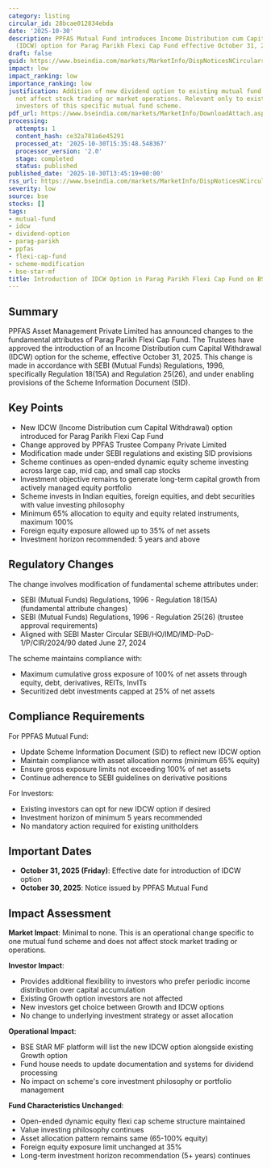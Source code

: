 ```yaml
---
category: listing
circular_id: 28bcae012834ebda
date: '2025-10-30'
description: PPFAS Mutual Fund introduces Income Distribution cum Capital Withdrawal
  (IDCW) option for Parag Parikh Flexi Cap Fund effective October 31, 2025.
draft: false
guid: https://www.bseindia.com/markets/MarketInfo/DispNoticesNCirculars.aspx?Noticeid={D1D0899D-1C44-4088-93BC-CF01719216D4}&noticeno=20251030-49&dt=10/30/2025&icount=49&totcount=57&flag=0
impact: low
impact_ranking: low
importance_ranking: low
justification: Addition of new dividend option to existing mutual fund scheme. Does
  not affect stock trading or market operations. Relevant only to existing and prospective
  investors of this specific mutual fund scheme.
pdf_url: https://www.bseindia.com/markets/MarketInfo/DownloadAttach.aspx?id=20251030-49&attachedId=82163eac-6de8-4cd1-8ed7-ed334478a283
processing:
  attempts: 1
  content_hash: ce32a781a6e45291
  processed_at: '2025-10-30T15:35:48.548367'
  processor_version: '2.0'
  stage: completed
  status: published
published_date: '2025-10-30T13:45:19+00:00'
rss_url: https://www.bseindia.com/markets/MarketInfo/DispNoticesNCirculars.aspx?Noticeid={D1D0899D-1C44-4088-93BC-CF01719216D4}&noticeno=20251030-49&dt=10/30/2025&icount=49&totcount=57&flag=0
severity: low
source: bse
stocks: []
tags:
- mutual-fund
- idcw
- dividend-option
- parag-parikh
- ppfas
- flexi-cap-fund
- scheme-modification
- bse-star-mf
title: Introduction of IDCW Option in Parag Parikh Flexi Cap Fund on BSE StAR MF Platform
---
```


## Summary

PPFAS Asset Management Private Limited has announced changes to the fundamental attributes of Parag Parikh Flexi Cap Fund. The Trustees have approved the introduction of an Income Distribution cum Capital Withdrawal (IDCW) option for the scheme, effective October 31, 2025. This change is made in accordance with SEBI (Mutual Funds) Regulations, 1996, specifically Regulation 18(15A) and Regulation 25(26), and under enabling provisions of the Scheme Information Document (SID).

## Key Points

- New IDCW (Income Distribution cum Capital Withdrawal) option introduced for Parag Parikh Flexi Cap Fund
- Change approved by PPFAS Trustee Company Private Limited
- Modification made under SEBI regulations and existing SID provisions
- Scheme continues as open-ended dynamic equity scheme investing across large cap, mid cap, and small cap stocks
- Investment objective remains to generate long-term capital growth from actively managed equity portfolio
- Scheme invests in Indian equities, foreign equities, and debt securities with value investing philosophy
- Minimum 65% allocation to equity and equity related instruments, maximum 100%
- Foreign equity exposure allowed up to 35% of net assets
- Investment horizon recommended: 5 years and above

## Regulatory Changes

The change involves modification of fundamental scheme attributes under:
- SEBI (Mutual Funds) Regulations, 1996 - Regulation 18(15A) (fundamental attribute changes)
- SEBI (Mutual Funds) Regulations, 1996 - Regulation 25(26) (trustee approval requirements)
- Aligned with SEBI Master Circular SEBI/HO/IMD/IMD-PoD-1/P/CIR/2024/90 dated June 27, 2024

The scheme maintains compliance with:
- Maximum cumulative gross exposure of 100% of net assets through equity, debt, derivatives, REITs, InvITs
- Securitized debt investments capped at 25% of net assets

## Compliance Requirements

For PPFAS Mutual Fund:
- Update Scheme Information Document (SID) to reflect new IDCW option
- Maintain compliance with asset allocation norms (minimum 65% equity)
- Ensure gross exposure limits not exceeding 100% of net assets
- Continue adherence to SEBI guidelines on derivative positions

For Investors:
- Existing investors can opt for new IDCW option if desired
- Investment horizon of minimum 5 years recommended
- No mandatory action required for existing unitholders

## Important Dates

- **October 31, 2025 (Friday)**: Effective date for introduction of IDCW option
- **October 30, 2025**: Notice issued by PPFAS Mutual Fund

## Impact Assessment

**Market Impact**: Minimal to none. This is an operational change specific to one mutual fund scheme and does not affect stock market trading or operations.

**Investor Impact**: 
- Provides additional flexibility to investors who prefer periodic income distribution over capital accumulation
- Existing Growth option investors are not affected
- New investors get choice between Growth and IDCW options
- No change to underlying investment strategy or asset allocation

**Operational Impact**:
- BSE StAR MF platform will list the new IDCW option alongside existing Growth option
- Fund house needs to update documentation and systems for dividend processing
- No impact on scheme's core investment philosophy or portfolio management

**Fund Characteristics Unchanged**:
- Open-ended dynamic equity flexi cap scheme structure maintained
- Value investing philosophy continues
- Asset allocation pattern remains same (65-100% equity)
- Foreign equity exposure limit unchanged at 35%
- Long-term investment horizon recommendation (5+ years) continues